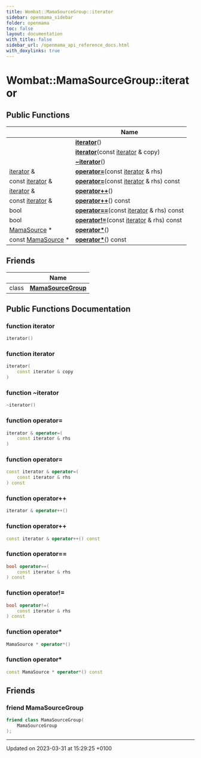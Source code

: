 ```yaml
---
title: Wombat::MamaSourceGroup::iterator
sidebar: openmama_sidebar
folder: openmama
toc: false
layout: documentation
with_title: false
sidebar_url: /openmama_api_reference_docs.html
with_doxylinks: true
---
```


# Wombat::MamaSourceGroup::iterator





## Public Functions

|                | Name           |
| -------------- | -------------- |
| | **[iterator](classWombat_1_1MamaSourceGroup_1_1iterator.html#function-iterator)**() |
| | **[iterator](classWombat_1_1MamaSourceGroup_1_1iterator.html#function-iterator)**(const [iterator](classWombat_1_1MamaSourceGroup_1_1iterator.html) & copy) |
| | **[~iterator](classWombat_1_1MamaSourceGroup_1_1iterator.html#function-~iterator)**() |
| [iterator](classWombat_1_1MamaSourceGroup_1_1iterator.html) & | **[operator=](classWombat_1_1MamaSourceGroup_1_1iterator.html#function-operator=)**(const [iterator](classWombat_1_1MamaSourceGroup_1_1iterator.html) & rhs) |
| const [iterator](classWombat_1_1MamaSourceGroup_1_1iterator.html) & | **[operator=](classWombat_1_1MamaSourceGroup_1_1iterator.html#function-operator=)**(const [iterator](classWombat_1_1MamaSourceGroup_1_1iterator.html) & rhs) const |
| [iterator](classWombat_1_1MamaSourceGroup_1_1iterator.html) & | **[operator++](classWombat_1_1MamaSourceGroup_1_1iterator.html#function-operator++)**() |
| const [iterator](classWombat_1_1MamaSourceGroup_1_1iterator.html) & | **[operator++](classWombat_1_1MamaSourceGroup_1_1iterator.html#function-operator++)**() const |
| bool | **[operator==](classWombat_1_1MamaSourceGroup_1_1iterator.html#function-operator==)**(const [iterator](classWombat_1_1MamaSourceGroup_1_1iterator.html) & rhs) const |
| bool | **[operator!=](classWombat_1_1MamaSourceGroup_1_1iterator.html#function-operator!=)**(const [iterator](classWombat_1_1MamaSourceGroup_1_1iterator.html) & rhs) const |
| [MamaSource](classWombat_1_1MamaSource.html) * | **[operator*](classWombat_1_1MamaSourceGroup_1_1iterator.html#function-operator*)**() |
| const [MamaSource](classWombat_1_1MamaSource.html) * | **[operator*](classWombat_1_1MamaSourceGroup_1_1iterator.html#function-operator*)**() const |

## Friends

|                | Name           |
| -------------- | -------------- |
| class | **[MamaSourceGroup](classWombat_1_1MamaSourceGroup_1_1iterator.html#friend-mamasourcegroup)**  |

## Public Functions Documentation

### function iterator

```cpp
iterator()
```


### function iterator

```cpp
iterator(
    const iterator & copy
)
```


### function ~iterator

```cpp
~iterator()
```


### function operator=

```cpp
iterator & operator=(
    const iterator & rhs
)
```


### function operator=

```cpp
const iterator & operator=(
    const iterator & rhs
) const
```


### function operator++

```cpp
iterator & operator++()
```


### function operator++

```cpp
const iterator & operator++() const
```


### function operator==

```cpp
bool operator==(
    const iterator & rhs
) const
```


### function operator!=

```cpp
bool operator!=(
    const iterator & rhs
) const
```


### function operator*

```cpp
MamaSource * operator*()
```


### function operator*

```cpp
const MamaSource * operator*() const
```


## Friends

### friend MamaSourceGroup

```cpp
friend class MamaSourceGroup(
    MamaSourceGroup 
);
```


-------------------------------

Updated on 2023-03-31 at 15:29:25 +0100